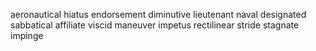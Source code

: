 aeronautical hiatus endorsement diminutive lieutenant naval designated sabbatical affiliate viscid maneuver impetus rectilinear stride 
stagnate impinge